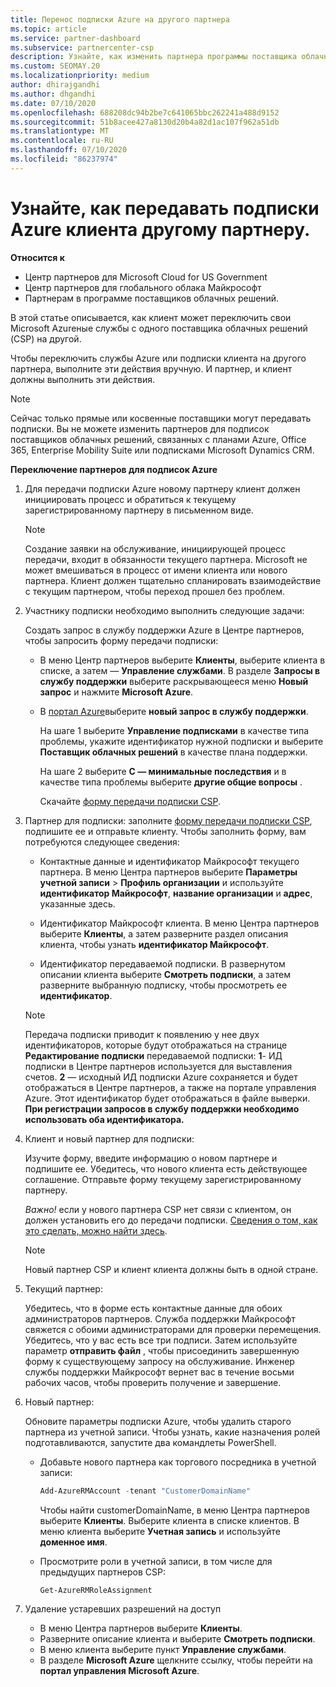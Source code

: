 ```yaml
---
title: Перенос подписки Azure на другого партнера
ms.topic: article
ms.service: partner-dashboard
ms.subservice: partnercenter-csp
description: Узнайте, как изменить партнера программы поставщика облачных решений, связанного с подписками Azure клиента.
ms.custom: SEOMAY.20
ms.localizationpriority: medium
author: dhirajgandhi
ms.author: dhgandhi
ms.date: 07/10/2020
ms.openlocfilehash: 688208dc94b2be7c641065bbc262241a488d9152
ms.sourcegitcommit: 51b8acee427a8130d20b4a82d1ac107f962a51db
ms.translationtype: MT
ms.contentlocale: ru-RU
ms.lasthandoff: 07/10/2020
ms.locfileid: "86237974"
---
```

# <a name="learn-how-to-transfer-a-customers-azure-subscriptions-to-another-partner"></a>Узнайте, как передавать подписки Azure клиента другому партнеру.

**Относится к**

- Центр партнеров для Microsoft Cloud for US Government
- Центр партнеров для глобального облака Майкрософт
- Партнерам в программе поставщиков облачных решений.

В этой статье описывается, как клиент может переключить свои Microsoft Azureные службы с одного поставщика облачных решений (CSP) на другой.

Чтобы переключить службы Azure или подписки клиента на другого партнера, выполните эти действия вручную. И партнер, и клиент должны выполнить эти действия.

>[!Note]  
>Сейчас только прямые или косвенные поставщики могут передавать подписки.
>Вы не можете изменить партнеров для подписок поставщиков облачных решений, связанных с планами Azure, Office 365, Enterprise Mobility Suite или подписками Microsoft Dynamics CRM.

**Переключение партнеров для подписок Azure**

1. Для передачи подписки Azure новому партнеру клиент должен инициировать процесс и обратиться к текущему зарегистрированному партнеру в письменном виде.

   >[!Note]
   >Создание заявки на обслуживание, инициирующей процесс передачи, входит в обязанности текущего партнера. Microsoft не может вмешиваться в процесс от имени клиента или нового партнера. Клиент должен тщательно спланировать взаимодействие с текущим партнером, чтобы переход прошел без проблем.

2. Участнику подписки необходимо выполнить следующие задачи:

   Создать запрос в службу поддержки Azure в Центре партнеров, чтобы запросить форму передачи подписки:

   - В меню Центр партнеров выберите **Клиенты**, выберите клиента в списке, а затем — **Управление службами**. В разделе **Запросы в службу поддержки** выберите раскрывающееся меню **Новый запрос** и нажмите **Microsoft Azure**.

   - В [портал Azure](https://portal.azure.com)выберите **новый запрос в службу поддержки**.

     На шаге 1 выберите **Управление подписками** в качестве типа проблемы, укажите идентификатор нужной подписки и выберите **Поставщик облачных решений** в качестве плана поддержки.

     На шаге 2 выберите **C — минимальные последствия** и в качестве типа проблемы выберите **другие общие вопросы** .

     Скачайте [форму передачи подписки CSP](https://query.prod.cms.rt.microsoft.com/cms/api/am/binary/RE4ATIA).

3. Партнер для подписки: заполните [форму передачи подписки CSP](https://query.prod.cms.rt.microsoft.com/cms/api/am/binary/RE4ATIA), подпишите ее и отправьте клиенту. Чтобы заполнить форму, вам потребуются следующее сведения:

   - Контактные данные и идентификатор Майкрософт текущего партнера. В меню Центра партнеров выберите **Параметры учетной записи** &gt; **Профиль организации** и используйте **идентификатор Майкрософт**, **название организации** и **адрес**, указанные здесь.

   - Идентификатор Майкрософт клиента. В меню Центра партнеров выберите **Клиенты**, а затем разверните раздел описания клиента, чтобы узнать **идентификатор Майкрософт**.

   - Идентификатор передаваемой подписки. В развернутом описании клиента выберите **Смотреть подписки**, а затем разверните выбранную подписку, чтобы просмотреть ее **идентификатор**.

   >[!Note]
   >Передача подписки приводит к появлению у нее двух идентификаторов, которые будут отображаться на странице **Редактирование подписки** передаваемой подписки: **1**- ИД подписки в Центре партнеров используется для выставления счетов. **2** — исходный ИД подписки Azure сохраняется и будет отображаться в Центре партнеров, а также на портале управления Azure. Этот идентификатор будет отображаться в файле выверки.  **При регистрации запросов в службу поддержки необходимо использовать оба идентификатора.**

4. Клиент и новый партнер для подписки:

   Изучите форму, введите информацию о новом партнере и подпишите ее. Убедитесь, что нового клиента есть действующее соглашение. Отправьте форму текущему зарегистрированному партнеру.

   *Важно!* если у нового партнера CSP нет связи с клиентом, он должен установить его до передачи подписки. [Сведения о том, как это сделать, можно найти здесь](request-a-relationship-with-a-customer.md).

   >[!Note]
   >Новый партнер CSP и клиент клиента должны быть в одной стране. 

5. Текущий партнер:

   Убедитесь, что в форме есть контактные данные для обоих администраторов партнеров. Служба поддержки Майкрософт свяжется с обоими администраторами для проверки перемещения. Убедитесь, что у вас есть все три подписи. Затем используйте параметр **отправить файл** , чтобы присоединить завершенную форму к существующему запросу на обслуживание. Инженер службы поддержки Майкрософт вернет вас в течение восьми рабочих часов, чтобы проверить получение и завершение.

6. Новый партнер:

   Обновите параметры подписки Azure, чтобы удалить старого партнера из учетной записи. Чтобы узнать, какие назначения ролей подготавливаются, запустите два командлеты PowerShell.

   - Добавьте нового партнера как торгового посредника в учетной записи:

     ```powershell
     Add-AzureRMAccount -tenant "CustomerDomainName"
     ```

     Чтобы найти customerDomainName, в меню Центра партнеров выберите **Клиенты**. Выберите клиента в списке клиентов. В меню клиента выберите **Учетная запись** и используйте **доменное имя**.

   - Просмотрите роли в учетной записи, в том числе для предыдущих партнеров CSP:

     ```powershell
     Get-AzureRMRoleAssignment
     ```

7. Удаление устаревших разрешений на доступ

   - В меню Центра партнеров выберите **Клиенты**.
   - Разверните описание клиента и выберите **Смотреть подписки**.
   - В меню клиента выберите пункт **Управление службами**.
   - В разделе **Microsoft Azure** щелкните ссылку, чтобы перейти на **портал управления Microsoft Azure**.
